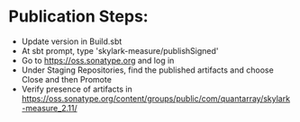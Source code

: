 Publication Steps:
==================

* Update version in Build.sbt
* At sbt prompt, type 'skylark-measure/publishSigned'
* Go to https://oss.sonatype.org and log in
* Under Staging Repositories, find the published artifacts and choose Close and then Promote
* Verify presence of artifacts in https://oss.sonatype.org/content/groups/public/com/quantarray/skylark-measure_2.11/

